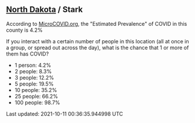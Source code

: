 
## [North Dakota](/united-states/north-dakota) / Stark

According to [MicroCOVID.org](http://microcovid.org),
the "Estimated Prevalence" of COVID in this county is 4.2%

If you interact with a certain number of people in this location
(all at once in a group, or spread out across the day), what is the chance that
1 or more of them has COVID?

- 1 person: 4.2%
- 2 people: 8.3%
- 3 people: 12.2%
- 5 people: 19.5%
- 10 people: 35.2%
- 25 people: 66.2%
- 100 people: 98.7%

Last updated: 2021-10-11 00:36:35.944998 UTC
